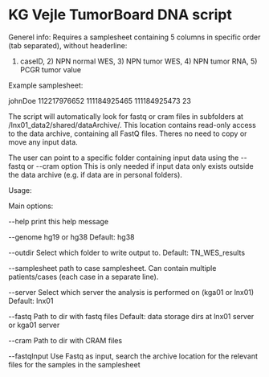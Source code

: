 # KG Vejle TumorBoard DNA script

Generel info:
Requires a samplesheet containing 5 columns in specific order (tab separated), without headerline:
1) caseID, 2) NPN normal WES, 3) NPN tumor WES, 4) NPN tumor RNA, 5) PCGR tumor value

Example samplesheet:

johnDoe 112217976652	111184925465	111184925473    23

The script will automatically look for fastq or cram files in subfolders at /lnx01_data2/shared/dataArchive/. This location contains read-only access to the data archive, containing all FastQ files. Theres no need to copy or move any input data.

The user can point to a specific folder containing input data using the --fastq or --cram option 
This is only needed if input data only exists outside the data archive (e.g. if data are in personal folders).

Usage:

Main options:

  --help                print this help message
  
  --genome              hg19 or hg38
                            Default: hg38

  --outdir              Select which folder to write output to.
                            Default: TN_WES_results

  --samplesheet         path to case samplesheet. Can contain multiple patients/cases (each case in a separate line). 

  --server              Select which server the analysis is performed on (kga01 or lnx01)
                            Default: lnx01

  --fastq               Path to dir with fastq files
                            Default: data storage dirs at lnx01 server or kga01 server

  --cram               Path to dir with CRAM files

  --fastqInput          Use Fastq as input, search the archive location for the relevant files for the samples in the samplesheet
